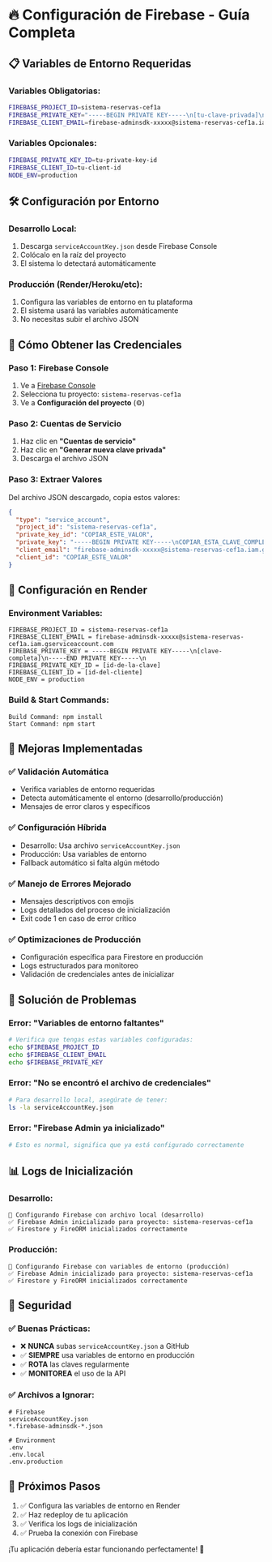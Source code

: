 # 🔥 Configuración de Firebase - Guía Completa

## 📋 **Variables de Entorno Requeridas**

### **Variables Obligatorias:**
```bash
FIREBASE_PROJECT_ID=sistema-reservas-cef1a
FIREBASE_PRIVATE_KEY="-----BEGIN PRIVATE KEY-----\n[tu-clave-privada]\n-----END PRIVATE KEY-----\n"
FIREBASE_CLIENT_EMAIL=firebase-adminsdk-xxxxx@sistema-reservas-cef1a.iam.gserviceaccount.com
```

### **Variables Opcionales:**
```bash
FIREBASE_PRIVATE_KEY_ID=tu-private-key-id
FIREBASE_CLIENT_ID=tu-client-id
NODE_ENV=production
```

## 🛠️ **Configuración por Entorno**

### **Desarrollo Local:**
1. Descarga `serviceAccountKey.json` desde Firebase Console
2. Colócalo en la raíz del proyecto
3. El sistema lo detectará automáticamente

### **Producción (Render/Heroku/etc):**
1. Configura las variables de entorno en tu plataforma
2. El sistema usará las variables automáticamente
3. No necesitas subir el archivo JSON

## 🔑 **Cómo Obtener las Credenciales**

### **Paso 1: Firebase Console**
1. Ve a [Firebase Console](https://console.firebase.google.com/)
2. Selecciona tu proyecto: `sistema-reservas-cef1a`
3. Ve a **Configuración del proyecto** (⚙️)

### **Paso 2: Cuentas de Servicio**
1. Haz clic en **"Cuentas de servicio"**
2. Haz clic en **"Generar nueva clave privada"**
3. Descarga el archivo JSON

### **Paso 3: Extraer Valores**
Del archivo JSON descargado, copia estos valores:

```json
{
  "type": "service_account",
  "project_id": "sistema-reservas-cef1a",
  "private_key_id": "COPIAR_ESTE_VALOR",
  "private_key": "-----BEGIN PRIVATE KEY-----\nCOPIAR_ESTA_CLAVE_COMPLETA\n-----END PRIVATE KEY-----\n",
  "client_email": "firebase-adminsdk-xxxxx@sistema-reservas-cef1a.iam.gserviceaccount.com",
  "client_id": "COPIAR_ESTE_VALOR"
}
```

## 🚀 **Configuración en Render**

### **Environment Variables:**
```
FIREBASE_PROJECT_ID = sistema-reservas-cef1a
FIREBASE_CLIENT_EMAIL = firebase-adminsdk-xxxxx@sistema-reservas-cef1a.iam.gserviceaccount.com
FIREBASE_PRIVATE_KEY = -----BEGIN PRIVATE KEY-----\n[clave-completa]\n-----END PRIVATE KEY-----\n
FIREBASE_PRIVATE_KEY_ID = [id-de-la-clave]
FIREBASE_CLIENT_ID = [id-del-cliente]
NODE_ENV = production
```

### **Build & Start Commands:**
```
Build Command: npm install
Start Command: npm start
```

## 🔧 **Mejoras Implementadas**

### ✅ **Validación Automática**
- Verifica variables de entorno requeridas
- Detecta automáticamente el entorno (desarrollo/producción)
- Mensajes de error claros y específicos

### ✅ **Configuración Híbrida**
- Desarrollo: Usa archivo `serviceAccountKey.json`
- Producción: Usa variables de entorno
- Fallback automático si falta algún método

### ✅ **Manejo de Errores Mejorado**
- Mensajes descriptivos con emojis
- Logs detallados del proceso de inicialización
- Exit code 1 en caso de error crítico

### ✅ **Optimizaciones de Producción**
- Configuración específica para Firestore en producción
- Logs estructurados para monitoreo
- Validación de credenciales antes de inicializar

## 🚨 **Solución de Problemas**

### **Error: "Variables de entorno faltantes"**
```bash
# Verifica que tengas estas variables configuradas:
echo $FIREBASE_PROJECT_ID
echo $FIREBASE_CLIENT_EMAIL
echo $FIREBASE_PRIVATE_KEY
```

### **Error: "No se encontró el archivo de credenciales"**
```bash
# Para desarrollo local, asegúrate de tener:
ls -la serviceAccountKey.json
```

### **Error: "Firebase Admin ya inicializado"**
```bash
# Esto es normal, significa que ya está configurado correctamente
```

## 📊 **Logs de Inicialización**

### **Desarrollo:**
```
🔧 Configurando Firebase con archivo local (desarrollo)
✅ Firebase Admin inicializado para proyecto: sistema-reservas-cef1a
✅ Firestore y FireORM inicializados correctamente
```

### **Producción:**
```
🔧 Configurando Firebase con variables de entorno (producción)
✅ Firebase Admin inicializado para proyecto: sistema-reservas-cef1a
✅ Firestore y FireORM inicializados correctamente
```

## 🔐 **Seguridad**

### ✅ **Buenas Prácticas:**
- ❌ **NUNCA** subas `serviceAccountKey.json` a GitHub
- ✅ **SIEMPRE** usa variables de entorno en producción
- ✅ **ROTA** las claves regularmente
- ✅ **MONITOREA** el uso de la API

### ✅ **Archivos a Ignorar:**
```gitignore
# Firebase
serviceAccountKey.json
*.firebase-adminsdk-*.json

# Environment
.env
.env.local
.env.production
```

## 🎯 **Próximos Pasos**

1. ✅ Configura las variables de entorno en Render
2. ✅ Haz redeploy de tu aplicación
3. ✅ Verifica los logs de inicialización
4. ✅ Prueba la conexión con Firebase

¡Tu aplicación debería estar funcionando perfectamente! 🚀
